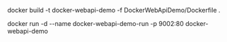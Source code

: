 docker build -t docker-webapi-demo -f DockerWebApiDemo/Dockerfile .

docker run -d --name docker-webapi-demo-run -p 9002:80 docker-webapi-demo